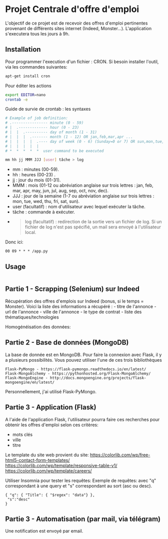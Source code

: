 # Projet Centrale d'offre d'emploi

L'objectif de ce projet est de recevoir des offres d'emploi pertinentes provenant de différents sites internet (Indeed, Monster...). L'application s'executera tous les jours à 9h.

## Installation

Pour programmer l'execution d'un fichier : CRON.
Si besoin installer l'outil, via les commandes suivantes:
```bash
apt-get install cron
```

Pour éditer les actions
```bash
export EDITOR=nano
crontab -e
```
Guide de survie de crontab : les syntaxes
```bash
# Example of job definition:
# .---------------- minute (0 - 59)
# |  .------------- hour (0 - 23)
# |  |  .---------- day of month (1 - 31)
# |  |  |  .------- month (1 - 12) OR jan,feb,mar,apr ...
# |  |  |  |  .---- day of week (0 - 6) (Sunday=0 or 7) OR sun,mon,tue,wed,thu,fri,sat
# |  |  |  |  |
# *  *  *  *  *  user command to be executed

mm hh jj MMM JJJ [user] tâche > log
```
-   mm : minutes (00-59).
-   hh : heures (00-23) .
-   jj : jour du mois (01-31).
-   MMM : mois (01-12 ou abréviation anglaise sur trois lettres : jan, feb, mar, apr, may, jun, jul, aug, sep, oct, nov, dec).
-   JJJ : jour de la semaine (1-7 ou abréviation anglaise sur trois lettres : mon, tue, wed, thu, fri, sat, sun).
-   user (facultatif) : nom d'utilisateur avec lequel exécuter la tâche.
-   tâche : commande à exécuter.
-   > log (facultatif) : redirection de la sortie vers un fichier de log. Si un fichier de log n'est pas spécifié, un mail sera envoyé à l'utilisateur local.

Donc ici:
```
00 09 * * * /app.py
```

## Usage

```python

```

## Partie 1 - Scrapping (Selenium) sur Indeed

Récupération des offres d'emplois sur Indeed (bonus, si le temps = Monster).
Voici la liste des informations a récupéré :
    - titre de l'annonce
    - url de l'annonce
    - ville de l'annonce
    - le type de contrat
    - liste des thématiques/technologies

Homogénéisation des données: 

## Partie 2 - Base de données (MongoDB)

La base de donnée est en MongoDB.
Pour faire la connexion avec Flask, il y a plusieurs possibilités.
Vous pouvez utiliser l'une de ces trois bibliothèques

    Flask-PyMongo - https://flask-pymongo.readthedocs.io/en/latest/
    Flask-MongoAlchemy - https://pythonhosted.org/Flask-MongoAlchemy/
    Flask-MongoEngine - http://docs.mongoengine.org/projects/flask-mongoengine/en/latest/

Personnellement, j'ai utilisé Flask-PyMongo.



## Partie 3 - Application (Flask)

A l'aide de l'application Flask, l'utilisateur pourra faire ces recherches pour obtenir les offres d'emploi selon ces critères:
 - mots clés
 - ville
 - titre

Le template du site web provient du site: 
https://colorlib.com/wp/free-html5-contact-form-templates/
https://colorlib.com/wp/template/responsive-table-v1/
https://colorlib.com/wp/template/careers/

Utiliser Insomnia pour tester les requêtes:
Exemple de requêtes: avec "q" correspondant à une query et "s" correspondant au sort (asc ou desc).
```
{ "q": { "Title": { "$regex": "data"} },
 "s":"desc"
}
```

## Partie 3 - Automatisation (par mail, via télégram)

Une notification est envoyé par email.